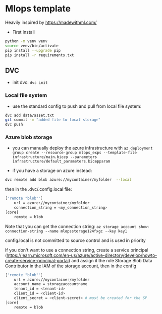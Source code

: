 # Mlops template

Heavily inspired by https://madewithml.com/

- First install

```bash
python -m venv venv
source venv/bin/activate
pip install --upgrade pip
pip install -r requirements.txt
```

## DVC

- init dvc: `dvc init`

### Local file system

- use the standard config to push and pull from local file system:

```bash
dvc add data/asset.txt
git commit -m "added file to local storage"
dvc push
```

### Azure blob storage

- you can manually deploy the azure infrastructure with `az deployment group create --resource-group mlops_exps --template-file infrastructure/main.bicep --parameters infrastructure/default_parameters.bicepparam`

- if you have a storage on azure instead:

```bash
dvc remote add blob azure://mycontainer/myfolder  --local
```

then in the .dvc/.config.local file:

```bash
['remote "blob"']
    url = azure://mycontainer/myfolder
    connection_string = <my_connection_string>
[core]
    remote = blob
```

Note that you can get the connection string: `az storage account show-connection-string --name mlopsstorage124fxgc --key key1`

config.local is not committed to source control and is used in priority

If you don't want to use a connection string, create a service principal (https://learn.microsoft.com/en-us/azure/active-directory/develop/howto-create-service-principal-portal) and assign it the role Storage Blob Data Contributor in the IAM of the storage account, then in the config

```bash
['remote "blob"']
    url = azure://mycontainer/myfolder
    account_name = storageaccountname
    tenant_id = <tenant-id>
    client_id = <client-id>
    client_secret = <client-secret> # must be created for the SP
[core]
    remote = blob
```
